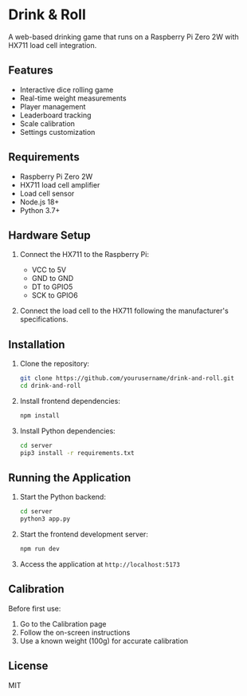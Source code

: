 # Drink & Roll

A web-based drinking game that runs on a Raspberry Pi Zero 2W with HX711 load cell integration.

## Features

- Interactive dice rolling game
- Real-time weight measurements
- Player management
- Leaderboard tracking
- Scale calibration
- Settings customization

## Requirements

- Raspberry Pi Zero 2W
- HX711 load cell amplifier
- Load cell sensor
- Node.js 18+
- Python 3.7+

## Hardware Setup

1. Connect the HX711 to the Raspberry Pi:
   - VCC to 5V
   - GND to GND
   - DT to GPIO5
   - SCK to GPIO6

2. Connect the load cell to the HX711 following the manufacturer's specifications.

## Installation

1. Clone the repository:
   ```bash
   git clone https://github.com/yourusername/drink-and-roll.git
   cd drink-and-roll
   ```

2. Install frontend dependencies:
   ```bash
   npm install
   ```

3. Install Python dependencies:
   ```bash
   cd server
   pip3 install -r requirements.txt
   ```

## Running the Application

1. Start the Python backend:
   ```bash
   cd server
   python3 app.py
   ```

2. Start the frontend development server:
   ```bash
   npm run dev
   ```

3. Access the application at `http://localhost:5173`

## Calibration

Before first use:
1. Go to the Calibration page
2. Follow the on-screen instructions
3. Use a known weight (100g) for accurate calibration

## License

MIT